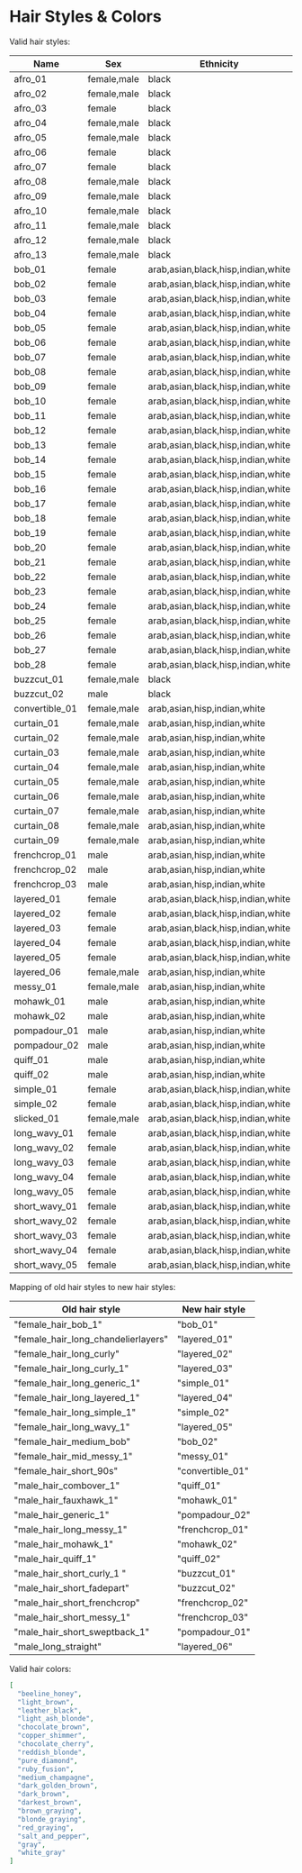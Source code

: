 # Hair Styles & Colors

Valid hair styles:

|     Name	      |       Sex	    |                  Ethnicity            |
|-----------------|---------------|---------------------------------------|
|  afro_01	      |  female,male	|   black                               |
|  afro_02	      |  female,male	|   black                               |
|  afro_03	      |  female	      |   black                               |
|  afro_04	      |  female,male	|   black                               |
|  afro_05	      |  female,male	|   black                               |
|  afro_06	      |  female	      |   black                               |
|  afro_07	      |  female	      |   black                               |
|  afro_08	      |  female,male	|   black                               |
|  afro_09	      |  female,male	|   black                               |
|  afro_10	      |  female,male	|   black                               |
|  afro_11	      |  female,male	|   black                               |
|  afro_12	      |  female,male	|   black                               |
|  afro_13	      |  female,male	|   black                               |
|  bob_01	        |  female	      |   arab,asian,black,hisp,indian,white  |
|  bob_02	        |  female	      |   arab,asian,black,hisp,indian,white  |
|  bob_03	        |  female	      |   arab,asian,black,hisp,indian,white  |
|  bob_04	        |  female	      |   arab,asian,black,hisp,indian,white  |
|  bob_05	        |  female	      |   arab,asian,black,hisp,indian,white  |
|  bob_06	        |  female	      |   arab,asian,black,hisp,indian,white  |
|  bob_07	        |  female	      |   arab,asian,black,hisp,indian,white  |
|  bob_08	        |  female	      |   arab,asian,black,hisp,indian,white  |
|  bob_09	        |  female	      |   arab,asian,black,hisp,indian,white  |
|  bob_10	        |  female	      |   arab,asian,black,hisp,indian,white  |
|  bob_11	        |  female	      |   arab,asian,black,hisp,indian,white  |
|  bob_12	        |  female	      |   arab,asian,black,hisp,indian,white  |
|  bob_13	        |  female	      |   arab,asian,black,hisp,indian,white  |
|  bob_14	        |  female	      |   arab,asian,black,hisp,indian,white  |
|  bob_15	        |  female	      |   arab,asian,black,hisp,indian,white  |
|  bob_16	        |  female	      |   arab,asian,black,hisp,indian,white  |
|  bob_17	        |  female	      |   arab,asian,black,hisp,indian,white  |
|  bob_18	        |  female	      |   arab,asian,black,hisp,indian,white  |
|  bob_19	        |  female	      |   arab,asian,black,hisp,indian,white  |
|  bob_20	        |  female	      |   arab,asian,black,hisp,indian,white  |
|  bob_21	        |  female	      |   arab,asian,black,hisp,indian,white  |
|  bob_22	        |  female	      |   arab,asian,black,hisp,indian,white  |
|  bob_23	        |  female	      |   arab,asian,black,hisp,indian,white  |
|  bob_24	        |  female	      |   arab,asian,black,hisp,indian,white  |
|  bob_25	        |  female	      |   arab,asian,black,hisp,indian,white  |
|  bob_26	        |  female	      |   arab,asian,black,hisp,indian,white  |
|  bob_27	        |  female	      |   arab,asian,black,hisp,indian,white  |
|  bob_28	        |  female	      |   arab,asian,black,hisp,indian,white  |
|  buzzcut_01	    |  female,male  |   black                               |
|  buzzcut_02	    |  male	        |   black                               |
|  convertible_01	|  female,male  |   arab,asian,hisp,indian,white        |
|  curtain_01	    |  female,male  |   arab,asian,hisp,indian,white        |
|  curtain_02	    |  female,male  |   arab,asian,hisp,indian,white        |
|  curtain_03	    |  female,male  |   arab,asian,hisp,indian,white        |
|  curtain_04	    |  female,male  |   arab,asian,hisp,indian,white        |
|  curtain_05	    |  female,male  |   arab,asian,hisp,indian,white        |
|  curtain_06	    |  female,male  |   arab,asian,hisp,indian,white        |
|  curtain_07	    |  female,male  |   arab,asian,hisp,indian,white        |
|  curtain_08	    |  female,male  |   arab,asian,hisp,indian,white        |
|  curtain_09	    |  female,male  |   arab,asian,hisp,indian,white        |
|  frenchcrop_01	|  male	        |   arab,asian,hisp,indian,white        |
|  frenchcrop_02	|  male	        |   arab,asian,hisp,indian,white        |
|  frenchcrop_03	|  male	        |   arab,asian,hisp,indian,white        |
|  layered_01	    |  female	      |   arab,asian,black,hisp,indian,white  |
|  layered_02	    |  female	      |   arab,asian,black,hisp,indian,white  |
|  layered_03	    |  female	      |   arab,asian,black,hisp,indian,white  |
|  layered_04	    |  female	      |   arab,asian,black,hisp,indian,white  |
|  layered_05	    |  female	      |   arab,asian,black,hisp,indian,white  |
|  layered_06	    |  female,male  |   arab,asian,hisp,indian,white        |
|  messy_01	      |  female,male  |   arab,asian,hisp,indian,white        |
|  mohawk_01	    |  male	        |   arab,asian,hisp,indian,white        |
|  mohawk_02	    |  male	        |   arab,asian,hisp,indian,white        |
|  pompadour_01	  |  male	        |   arab,asian,hisp,indian,white        |
|  pompadour_02	  |  male	        |   arab,asian,hisp,indian,white        |
|  quiff_01	      |  male	        |   arab,asian,hisp,indian,white        |
|  quiff_02	      |  male	        |   arab,asian,hisp,indian,white        |
|  simple_01	    |  female	      |   arab,asian,black,hisp,indian,white  |
|  simple_02	    |  female	      |   arab,asian,black,hisp,indian,white  |
|  slicked_01	    |  female,male  |   arab,asian,black,hisp,indian,white  |
|  long_wavy_01	  |  female	      |   arab,asian,black,hisp,indian,white  |
|  long_wavy_02	  |  female	      |   arab,asian,black,hisp,indian,white  |
|  long_wavy_03	  |  female	      |   arab,asian,black,hisp,indian,white  |
|  long_wavy_04	  |  female	      |   arab,asian,black,hisp,indian,white  |
|  long_wavy_05	  |  female	      |   arab,asian,black,hisp,indian,white  |
|  short_wavy_01	|  female	      |   arab,asian,black,hisp,indian,white  |
|  short_wavy_02	|  female	      |   arab,asian,black,hisp,indian,white  |
|  short_wavy_03	|  female	      |   arab,asian,black,hisp,indian,white  |
|  short_wavy_04	|  female	      |   arab,asian,black,hisp,indian,white  |
|  short_wavy_05	|  female	      |   arab,asian,black,hisp,indian,white  |

Mapping of old hair styles to new hair styles:

|           Old hair style                 |   New hair style  |
|------------------------------------------|-------------------|
| "female_hair_bob_1"                      | "bob_01"          |
| "female_hair_long_chandelierlayers"      | "layered_01"      |
| "female_hair_long_curly"                 | "layered_02"      |
| "female_hair_long_curly_1"               | "layered_03"      |
| "female_hair_long_generic_1"             | "simple_01"       |
| "female_hair_long_layered_1"             | "layered_04"      |
| "female_hair_long_simple_1"              | "simple_02"       |
| "female_hair_long_wavy_1"                | "layered_05"      |
| "female_hair_medium_bob"                 | "bob_02"          |
| "female_hair_mid_messy_1"                | "messy_01"        |
| "female_hair_short_90s"                  | "convertible_01"  |
| "male_hair_combover_1"                   | "quiff_01"        |
| "male_hair_fauxhawk_1"                   | "mohawk_01"       |
| "male_hair_generic_1"                    | "pompadour_02"    |
| "male_hair_long_messy_1"                 | "frenchcrop_01"   |
| "male_hair_mohawk_1"                     | "mohawk_02"       |
| "male_hair_quiff_1"                      | "quiff_02"        |
| "male_hair_short_curly_1 "               | "buzzcut_01"      |
| "male_hair_short_fadepart"               | "buzzcut_02"      |
| "male_hair_short_frenchcrop"             | "frenchcrop_02"   |
| "male_hair_short_messy_1"                | "frenchcrop_03"   |
| "male_hair_short_sweptback_1"            | "pompadour_01"    |
| "male_long_straight"                     | "layered_06"      |

Valid hair colors:

```json
[
  "beeline_honey",
  "light_brown",
  "leather_black",
  "light_ash_blonde",
  "chocolate_brown",
  "copper_shimmer",
  "chocolate_cherry",
  "reddish_blonde",
  "pure_diamond",
  "ruby_fusion",
  "medium_champagne",
  "dark_golden_brown",
  "dark_brown",
  "darkest_brown",
  "brown_graying",
  "blonde_graying",
  "red_graying",
  "salt_and_pepper",
  "gray",
  "white_gray"
]
```
